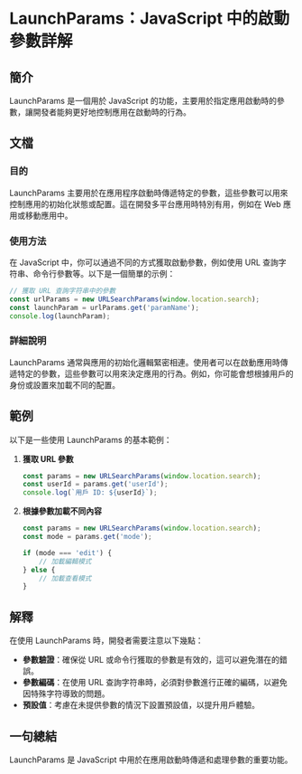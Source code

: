 <!--
Meta Description: # LaunchParams：JavaScript 中的啟動參數詳解 ## 簡介 LaunchParams 是一個用於 JavaScript 的功能，主要用於指定應用啟動時的參數，讓開發者能夠更好地控制應用在啟動時的行為。 ## 文檔 ### 目的 LaunchParams 主要用於在應用程序啟動時...
Meta Keywords: launchparams, javascript, const, url, params
-->

# LaunchParams：JavaScript 中的啟動參數詳解

## 簡介
LaunchParams 是一個用於 JavaScript 的功能，主要用於指定應用啟動時的參數，讓開發者能夠更好地控制應用在啟動時的行為。

## 文檔
### 目的
LaunchParams 主要用於在應用程序啟動時傳遞特定的參數，這些參數可以用來控制應用的初始化狀態或配置。這在開發多平台應用時特別有用，例如在 Web 應用或移動應用中。

### 使用方法
在 JavaScript 中，你可以通過不同的方式獲取啟動參數，例如使用 URL 查詢字符串、命令行參數等。以下是一個簡單的示例：

```javascript
// 獲取 URL 查詢字符串中的參數
const urlParams = new URLSearchParams(window.location.search);
const launchParam = urlParams.get('paramName');
console.log(launchParam);
```

### 詳細說明
LaunchParams 通常與應用的初始化邏輯緊密相連。使用者可以在啟動應用時傳遞特定的參數，這些參數可以用來決定應用的行為。例如，你可能會想根據用戶的身份或設置來加載不同的配置。

## 範例
以下是一些使用 LaunchParams 的基本範例：

1. **獲取 URL 參數**
   ```javascript
   const params = new URLSearchParams(window.location.search);
   const userId = params.get('userId');
   console.log(`用戶 ID: ${userId}`);
   ```

2. **根據參數加載不同內容**
   ```javascript
   const params = new URLSearchParams(window.location.search);
   const mode = params.get('mode');

   if (mode === 'edit') {
       // 加載編輯模式
   } else {
       // 加載查看模式
   }
   ```

## 解釋
在使用 LaunchParams 時，開發者需要注意以下幾點：

- **參數驗證**：確保從 URL 或命令行獲取的參數是有效的，這可以避免潛在的錯誤。
- **參數編碼**：在使用 URL 查詢字符串時，必須對參數進行正確的編碼，以避免因特殊字符導致的問題。
- **預設值**：考慮在未提供參數的情況下設置預設值，以提升用戶體驗。

## 一句總結
LaunchParams 是 JavaScript 中用於在應用啟動時傳遞和處理參數的重要功能。